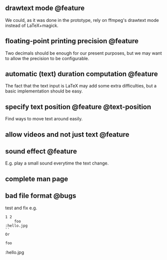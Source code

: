 ## drawtext mode @feature
We could, as it was done in the prototype, rely on ffmpeg's drawtext mode
instead of LaTeX+magick.

## floating-point printing precision @feature
Two decimals should be enough for our present purposes, but we
may want to allow the precision to be configurable.

## automatic (text) duration computation @feature
The fact that the text input is LaTeX may add some
extra difficulties, but a basic implementation should
be easy.

## specify text position @feature @text-position
Find ways to move text around easily.

## allow videos and not just text @feature

## sound effect @feature
E.g. play a small sound everytime the text change.

## complete man page

## bad file format @bugs
test and fix e.g.
```
1 2
	foo
:hello.jpg
``
Or
```
	foo
:hello.jpg
```
